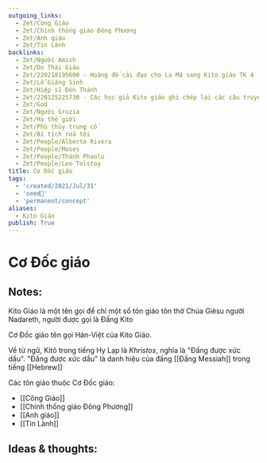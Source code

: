 ```yaml
---
outgoing_links:
  - Zet/Công Giáo
  - Zet/Chính thống giáo Đông Phương
  - Zet/Anh giáo
  - Zet/Tin Lành
backlinks:
  - Zet/Người Amish
  - Zet/Do Thái Giáo
  - Zet/220218195600 - Hoàng đế cải đạo cho La Mã sang Kito giáo TK 4
  - Zet/Lễ Giáng Sinh
  - Zet/Hiệp sĩ Đền Thánh
  - Zet/220125225730 - Các học giả Kito giáo ghi chép lại các câu truyện Thần thoại Bắc Âu
  - Zet/God
  - Zet/Người Gruzia
  - Zet/Hạ thế giới
  - Zet/Phù thủy trung cổ
  - Zet/Bí tích rửa tội
  - Zet/People/Alberto Rivera
  - Zet/People/Moses
  - Zet/People/Thánh Phaolo
  - Zet/People/Leo Tolstoy
title: Cơ Đốc giáo
tags:
  - 'created/2021/Jul/31'
  - 'seed🥜'
  - 'permanent/concept'
aliases:
  - Kito Giáo
publish: True
---
```

# Cơ Đốc giáo

## Notes:
Kito Giáo là một tên gọi để chỉ một số tôn giáo tôn thờ Chúa Giêsu người Nadareth, người được gọi là Đấng Kito

Cơ Đốc giáo tên gọi Hán-Việt của Kito Giáo.

Về từ ngữ, Kitô trong tiếng Hy Lạp là _Khristos_, nghĩa là "Đấng được xức dầu". "Đấng được xức dầu" là danh hiệu của đấng [[Đấng Messiah]] trong tiếng [[Hebrew]]

Các tôn giáo thuộc Cơ Đốc giáo:

- [[Công Giáo]]
- [[Chính thống giáo Đông Phương]]
- [[Anh giáo]]
- [[Tin Lành]]

## Ideas & thoughts:

